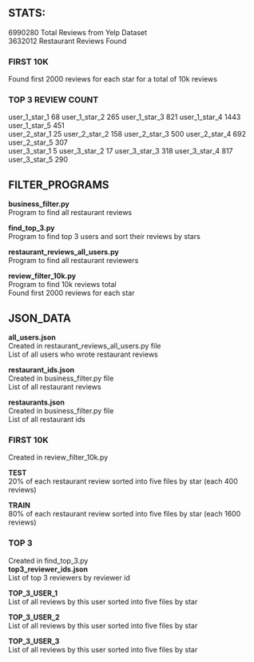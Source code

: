## STATS:
6990280 Total Reviews from Yelp Dataset \
3632012 Restaurant Reviews Found

### FIRST 10K
Found first 2000 reviews for each star for a total of 10k reviews

### TOP 3 REVIEW COUNT
user_1_star_1 68 user_1_star_2 265 user_1_star_3 821 user_1_star_4 1443 user_1_star_5 451 \
user_2_star_1 25 user_2_star_2 158 user_2_star_3 500 user_2_star_4 692 user_2_star_5 307 \
user_3_star_1 5 user_3_star_2 17 user_3_star_3 318 user_3_star_4 817 user_3_star_5 290 

## FILTER_PROGRAMS
**business_filter.py** \
Program to find all restaurant reviews 

**find_top_3.py** \
Program to find top 3 users and sort their reviews by stars

**restaurant_reviews_all_users.py** \
Program to find all restaurant reviewers 

**review_filter_10k.py** \
Program to find 10k reviews total \
Found first 2000 reviews for each star 

## JSON_DATA
**all_users.json** \
Created in restaurant_reviews_all_users.py file \
List of all users who wrote restaurant reviews 

**restaurant_ids.json** \
Created in business_filter.py file \
List of all restaurant reviews 

**restaurants.json** \
Created in business_filter.py file \
List of all restaurant ids 

### FIRST 10K 
Created in review_filter_10k.py 

**TEST** \
20% of each restaurant review sorted into five files by star (each 400 reviews) 

**TRAIN** \
80% of each restaurant review sorted into five files by star (each 1600 reviews) 

### TOP 3 
Created in find_top_3.py \
**top3_reviewer_ids.json** \
List of top 3 reviewers by reviewer id 

**TOP_3_USER_1** \
List of all reviews by this user sorted into five files by star 

**TOP_3_USER_2** \
List of all reviews by this user sorted into five files by star 

**TOP_3_USER_3** \
List of all reviews by this user sorted into five files by star 